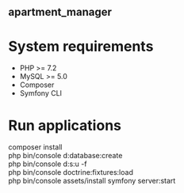 ## apartment_manager

# System requirements
* PHP >= 7.2
* MySQL >= 5.0
* Composer
* Symfony CLI

# Run applications
composer install\
php bin/console d:database:create\
php bin/console d:s:u -f\
php bin/console doctrine:fixtures:load\
php bin/console assets/install
symfony server:start
